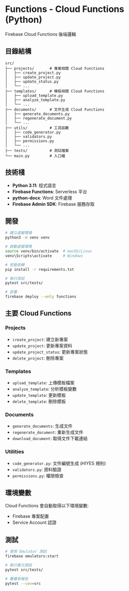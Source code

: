 # Functions - Cloud Functions (Python)

Firebase Cloud Functions 後端邏輯

## 目錄結構

```
src/
├── projects/       # 專案相關 Cloud Functions
│   ├── create_project.py
│   ├── update_project.py
│   ├── update_status.py
│   └── ...
├── templates/      # 模板相關 Cloud Functions
│   ├── upload_template.py
│   ├── analyze_template.py
│   └── ...
├── documents/      # 文件生成 Cloud Functions
│   ├── generate_documents.py
│   ├── regenerate_document.py
│   └── ...
├── utils/          # 工具函數
│   ├── code_generator.py
│   ├── validators.py
│   ├── permissions.py
│   └── ...
├── tests/          # 測試檔案
└── main.py         # 入口檔
```

## 技術棧

- **Python 3.11**: 程式語言
- **Firebase Functions**: Serverless 平台
- **python-docx**: Word 文件處理
- **Firebase Admin SDK**: Firebase 服務存取

## 開發

```bash
# 建立虛擬環境
python3 -m venv venv

# 啟動虛擬環境
source venv/bin/activate  # macOS/Linux
venv\Scripts\activate     # Windows

# 安裝依賴
pip install -r requirements.txt

# 執行測試
pytest src/tests/

# 部署
firebase deploy --only functions
```

## 主要 Cloud Functions

### Projects

- `create_project`: 建立新專案
- `update_project`: 更新專案資料
- `update_project_status`: 更新專案狀態
- `delete_project`: 刪除專案

### Templates

- `upload_template`: 上傳模板檔案
- `analyze_template`: 分析模板變數
- `update_template`: 更新模板
- `delete_template`: 刪除模板

### Documents

- `generate_documents`: 生成文件
- `regenerate_document`: 重新生成文件
- `download_document`: 取得文件下載連結

### Utilities

- `code_generator.py`: 文件編號生成 (HIYES 規則)
- `validators.py`: 資料驗證
- `permissions.py`: 權限檢查

## 環境變數

Cloud Functions 會自動取得以下環境變數:
- Firebase 專案配置
- Service Account 認證

## 測試

```bash
# 使用 Emulator 測試
firebase emulators:start

# 執行單元測試
pytest src/tests/

# 覆蓋率報告
pytest --cov=src
```
